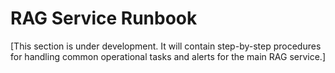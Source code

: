 # RAG Service Runbook

[This section is under development. It will contain step-by-step procedures for handling common operational tasks and alerts for the main RAG service.]
